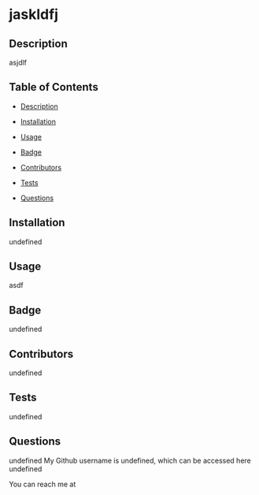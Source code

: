 # jaskldfj

  
  ## Description
  asjdlf

  ## Table of Contents
  - [Description](#description)
  - [Installation](#installation)
  - [Usage](#usage)
  
  - [Badge](#badge)
  - [Contributors](#contributors)
  - [Tests](#tests)
  - [Questions](#questions)

  ## Installation
  undefined

  ## Usage
  asdf

  

  ## Badge
  undefined

  ## Contributors
  undefined

  ## Tests
  undefined

  ## Questions
  undefined
  My Github username is undefined, which can be accessed here undefined

  You can reach me at 

